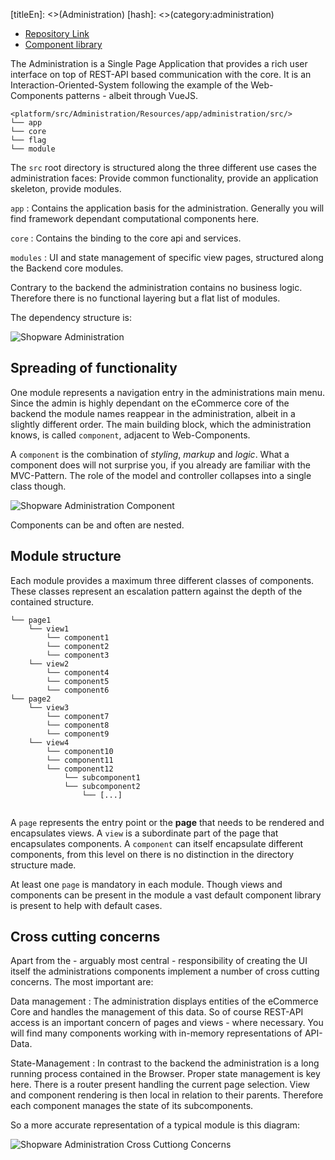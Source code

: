 [titleEn]: <>(Administration)
[hash]: <>(category:administration)

* [Repository Link](https://github.com/shopware/platform/tree/master/src/Adminitration/Resources/app/administration/source)
* [Component library](https://component-library.shopware.com ) 

The Administration is a Single Page Application that provides a rich user interface on top of REST-API based communication with the core. It is an Interaction-Oriented-System following the example of the Web-Components patterns - albeit through VueJS. 


```
<platform/src/Administration/Resources/app/administration/src/>
└── app
└── core
└── flag
└── module
```

The `src` root directory is structured along the three different use cases the administration faces: Provide common functionality, provide an application skeleton, provide modules.

`app` 
 : Contains the application basis for the administration. Generally you will find framework dependant computational components here.
 
`core`
 : Contains the binding to the core api and services.
 
`modules`
 : UI and state management of specific view pages, structured along the Backend core modules.
 
Contrary to the backend the administration contains no business logic. Therefore there is no functional layering but a flat list of modules.

The dependency structure is: 

![Shopware Administration](./dist/admin-component.png)


## Spreading of functionality

One module represents a navigation entry in the administrations main menu. Since the admin is highly dependant on the eCommerce core of the backend the module names reappear in the administration, albeit in a slightly different order. The main building block, which the administration knows, is called `component`, adjacent to Web-Components.

A `component` is the combination of *styling*, *markup* and *logic*. What a component does will not surprise you, if you already are familiar with the MVC-Pattern. The role of the model and controller collapses into a single class though. 

![Shopware Administration Component](./dist/admin-component-parts.png)

Components can be and often are nested.

## Module structure

Each module provides a maximum three different classes of components. These classes represent an escalation pattern against the depth of the contained structure.

```
└── page1
    └── view1
        └── component1
        └── component2
        └── component3
    └── view2
        └── component4
        └── component5
        └── component6
└── page2
    └── view3
        └── component7
        └── component8
        └── component9
    └── view4
        └── component10
        └── component11
        └── component12
            └── subcomponent1
            └── subcomponent2
                └── [...]
            
```

A `page` represents the entry point or the **page** that needs to be rendered and encapsulates views. A `view` is a subordinate part of the page that encapsulates components. A `component` can itself encapsulate different components, from this level on there is no distinction in the directory structure made.

At least one `page` is mandatory in each module. Though views and components can be present in the module a vast default component library is present to help with default cases.

## Cross cutting concerns

Apart from the - arguably most central - responsibility of creating the UI itself the administrations components implement a number of cross cutting concerns. The most important are:

Data management
 : The administration displays entities of the eCommerce Core and handles the management of this data. So of course REST-API access is an important concern of pages and views - where necessary. You will find many components working with in-memory representations of API-Data.
 
State-Management
 : In contrast to the backend the administration is a long running process contained in the Browser. Proper state management is key here. There is a router present handling the current page selection. View and component rendering is then local in relation to their parents. Therefore each component manages the state of its subcomponents.
 
So a more accurate representation of a typical module is this diagram:


![Shopware Administration Cross Cuttiong Concerns](./dist/admin-component-cross-cutting.png)

